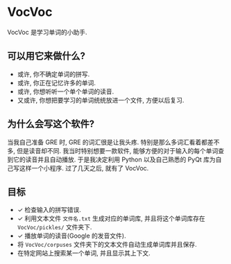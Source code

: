 VocVoc
======

VocVoc 是学习单词的小助手.

可以用它来做什么?
-------------

+ 或许, 你不确定单词的拼写.
+ 或许, 你正在记忆许多的单词.
+ 或许, 你想听听一个单个单词的读音.
+ 又或许, 你想把要学习的单词统统放进一个文件, 方便以后复习.

为什么会写这个软件?
-------------------

当我自己准备 GRE 时, GRE 的词汇很是让我头疼. 特别是那么多词汇看着都差不多, 但是读音却不同. 我当时特别想要一款软件, 能够方便的对于输入的每个单词查到它的读音并且自动播放. 于是我决定利用 Python 以及自己熟悉的 PyQt 库为自己写这样一个小程序. 过了几天之后, 就有了 VocVoc.

目标
----
* ✓ 检查输入的拼写错误.
* ✓ 利用文本文件 `文件名.txt` 生成对应的单词库, 并且将这个单词库存在 `VocVoc/pickles/` 文件夹下.
* ✓ 播放单词的读音(Google 的发音文件).
*   将 `VocVoc/corpuses` 文件夹下的文本文件自动生成单词库并且保存.
*   在特定网站上搜索某一个单词, 并且显示其上下文.
